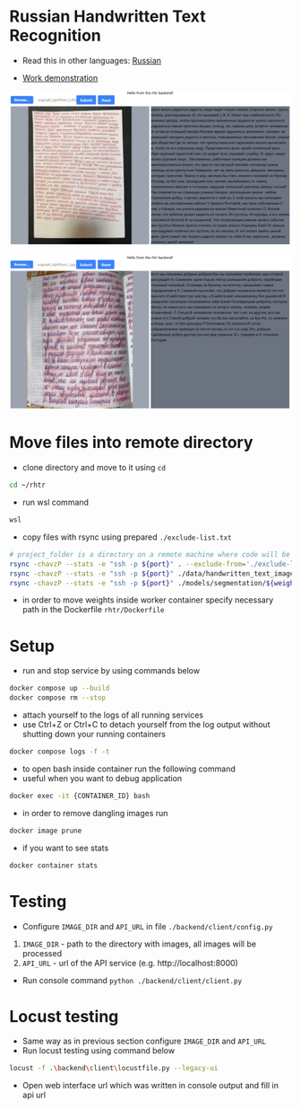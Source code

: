 # Russian Handwritten Text Recognition

- Read this in other languages: [Russian](README.ru.md)

- [Work demonstration](/static/video.mp4)

![Recognition demonstration 1](/static/1.png)

![Recognition demonstration 2](/static/2.png)

# Move files into remote directory

- clone directory and move to it using `cd`

```bash
cd ~/rhtr
```

- run wsl command

```bash
wsl
```

- copy files with rsync using prepared `./exclude-list.txt`

```bash
# project_folder is a directory on a remote machine where code will be stored
rsync -chavzP --stats -e "ssh -p ${port}" . --exclude-from='./exclude-list.txt' ${remote_user}@${remote_host_or_ip}:${project_folder}/rhtr
rsync -chavzP --stats -e "ssh -p ${port}" ./data/handwritten_text_images ${remote_user}@${remote_host_or_ip}:${project_folder}/rhtr/data
rsync -chavzP --stats -e "ssh -p ${port}" ./models/segmentation/${weights_filename} ${remote_user}@${remote_host_or_ip}:${project_folder}/rhtr/models/segmentation
```

- in order to move weights inside worker container specify necessary path in the Dockerfile `rhtr/Dockerfile`

# Setup

- run and stop service by using commands below

```bash
docker compose up --build
docker compose rm --stop 
```

- attach yourself to the logs of all running services
- use Ctrl+Z or Ctrl+C to detach yourself from the log output without shutting down your running containers

```bash
docker compose logs -f -t 
```

- to open bash inside container run the following command
- useful when you want to debug application

```bash
docker exec -it {CONTAINER_ID} bash
```

- in order to remove dangling images run

```bash
docker image prune
```

- if you want to see stats

```bash
docker container stats
```

# Testing

- Configure `IMAGE_DIR` and `API_URL` in file `./backend/client/config.py`

1. `IMAGE_DIR` - path to the directory with images, all images will be processed
2. `API_URL` - url of the API service (e.g. http://localhost:8000)

- Run console command `python ./backend/client/client.py`

# Locust testing

- Same way as in previous section configure `IMAGE_DIR` and `API_URL`
- Run locust testing using command below

```bash
locust -f .\backend\client\locustfile.py --legacy-ui
```

- Open web interface url which was written in console output and fill in api url
